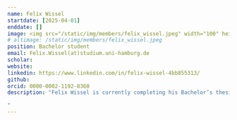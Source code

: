 ```yaml
---
name: Felix Wissel
startdate: [2025-04-01]
enddate: []
image: <img src="/static/img/members/felix_wissel.jpeg" width="100" height="100">
# altimage: /static/img/members/felix_wissel.jpeg
position: Bachelor student
email: Felix.Wissel(at)studium.uni-hamburg.de
scholar:
website:
linkedin: https://www.linkedin.com/in/felix-wissel-4bb855313/
github:
orcid: 0000-0002-1192-8360
description: "Felix Wissel is currently completing his Bachelor’s thesis in Business Informatics at the University of Hamburg. His research focuses on applying machine learning techniques to predict protein-protein binding sites.

"
---
```

